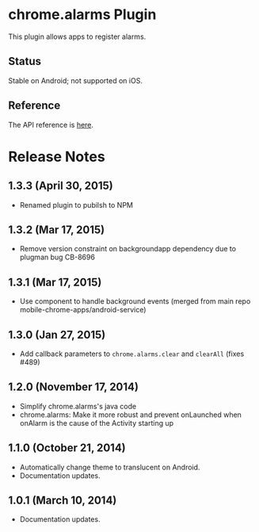 # chrome.alarms Plugin

This plugin allows apps to register alarms.

## Status

Stable on Android; not supported on iOS.

## Reference

The API reference is [here](http://developer.chrome.com/apps/alarms.html).

# Release Notes

## 1.3.3 (April 30, 2015)
- Renamed plugin to pubilsh to NPM

## 1.3.2 (Mar 17, 2015)
* Remove version constraint on backgroundapp dependency due to plugman bug CB-8696

## 1.3.1 (Mar 17, 2015)
* Use component to handle background events (merged from main repo mobile-chrome-apps/android-service)

## 1.3.0 (Jan 27, 2015)
* Add callback parameters to `chrome.alarms.clear` and `clearAll` (fixes #489)

## 1.2.0 (November 17, 2014)
* Simplify chrome.alarms's java code
* chrome.alarms: Make it more robust and prevent onLaunched when onAlarm is the cause of the Activity starting up

## 1.1.0 (October 21, 2014)
- Automatically change theme to translucent on Android.
- Documentation updates.

## 1.0.1 (March 10, 2014)
- Documentation updates.
